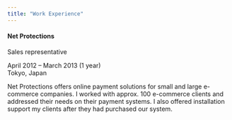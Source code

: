 ```yaml
---
title: "Work Experience"
---
```


#### Net Protections

<p class="resume-subtitle">Sales representative</p>

<p class="resume-date">April 2012 – March 2013 (1 year)<br>Tokyo, Japan</p>

Net Protections offers online payment solutions for small and large e-commerce companies. I worked with approx. 100 e-commerce clients and addressed their needs on their payment systems. I also offered installation support my clients after they had purchased our system.
